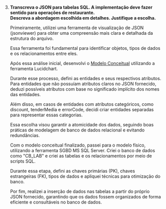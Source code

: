 3. **Transcreva o JSON para tabelas SQL. A implementação deve fazer sentido para operações de restaurante.**   
   **Descreva a abordagem escolhida em detalhes. Justifique a escolha.**

   Primeiramente, utilizei uma ferramenta de visualização de JSON (jsonviewer) para obter uma compreensão mais clara e detalhada da estrutura do arquivo. 

   Essa ferramenta foi fundamental para identificar objetos, tipos de dados e os relacionamentos entre eles.

   Após essa análise inicial, desenvolvi o [Modelo Conceitual](https://lucid.app/lucidchart/b75e9a63-2784-42c5-a695-e118965c03be/edit?viewport_loc=774%2C1159%2C2920%2C1421%2C0_0&invitationId=inv_798d8a05-7313-4392-a161-a74cc496cae2) utilizando a ferramenta Lucidchart. 

   Durante esse processo, defini as entidades e seus respectivos atributos. Para entidades que não possuíam atributos claros no JSON fornecido, deduzi possíveis atributos com base no significado implícito dos nomes das entidades.

   Além disso, em casos de entidades com atributos categóricos, como discount, tenderMedia e errorCode, decidi criar entidades separadas para representar essas categorias.

   Essa escolha visou garantir a atomicidade dos dados, seguindo boas práticas de modelagem de banco de dados relacional e evitando redundâncias.

   Com o modelo conceitual finalizado, passei para o modelo físico, utilizando a ferramenta SGBD MS SQL Server. Criei o banco de dados como "CB_LAB" e criei as tabelas e os relacionamentos por meio de scripts SQL. 

   Durante essa etapa, defini as chaves primárias (PK), chaves estrangeiras (FK), tipos de dados e apliquei técnicas para otimização do banco.

   Por fim, realizei a inserção de dados nas tabelas a partir do próprio JSON fornecido, garantindo que os dados fossem organizados de forma eficiente e consultáveis no banco de dados.